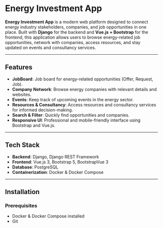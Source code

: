 # Energy Investment App

**Energy Investment App** is a modern web platform designed to connect energy industry stakeholders, companies, and job opportunities in one place. Built with **Django** for the backend and **Vue.js + Bootstrap** for the frontend, this application allows users to browse energy-related job opportunities, network with companies, access resources, and stay updated on events and consultancy services.  

---

## Features

- **JobBoard**: Job board for energy-related opportunities (Offer, Request, Job).  
- **Company Network**: Browse energy companies with relevant details and websites.  
- **Events**: Keep track of upcoming events in the energy sector.  
- **Resources & Consultancy**: Access resources and consultancy services for informed decision-making.  
- **Search & Filter**: Quickly find opportunities and companies.  
- **Responsive UI**: Professional and mobile-friendly interface using Bootstrap and Vue.js.  

---

## Tech Stack

- **Backend**: Django, Django REST Framework  
- **Frontend**: Vue.js 3, Bootstrap 5, BootstrapVue 3  
- **Database**: PostgreSQL  
- **Containerization**: Docker & Docker Compose  

---

## Installation

### Prerequisites
- Docker & Docker Compose installed  
- Git  
